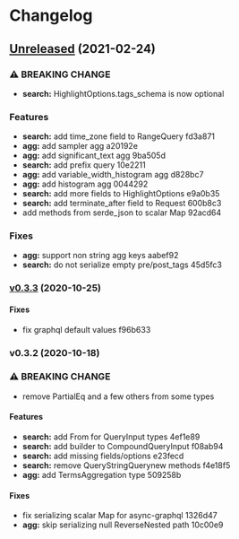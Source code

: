 # Changelog

## [Unreleased](https://github.com/voxjar/elastiql/compare/v0.3.3...HEAD) (2021-02-24)

### ⚠ BREAKING CHANGE

* **search:** HighlightOptions.tags_schema is now optional

### Features

* **search:** add time_zone field to RangeQuery fd3a871
* **agg:** add sampler agg a20192e
* **agg:** add significant_text agg 9ba505d
* **search:** add prefix query 10e2211
* **agg:** add variable_width_histogram agg d828bc7
* **agg:** add histogram agg 0044292
* **search:** add more fields to HighlightOptions e9a0b35
* **search:** add terminate_after field to Request 600b8c3
* add methods from serde_json to scalar Map 92acd64

### Fixes

* **agg:** support non string agg keys aabef92
* **search:** do not serialize empty pre/post_tags 45d5fc3


### [v0.3.3](https://github.com/voxjar/elastiql/compare/v0.3.2...v0.3.3) (2020-10-25)

#### Fixes

* fix graphql default values f96b633


### v0.3.2 (2020-10-18)

### ⚠ BREAKING CHANGE

* remove PartialEq and a few others from some types

#### Features

* **search:** add From<Query> for QueryInput types 4ef1e89
* **search:** add builder to CompoundQueryInput f08ab94
* **search:** add missing fields/options e23fecd
* **search:** remove QueryStringQuerynew methods f4e18f5
* **agg:** add TermsAggregation type 509258b

#### Fixes

* fix serializing scalar Map for async-graphql 1326d47
* **agg:** skip serializing null ReverseNested path 10c00e9


